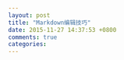 ```yaml
---
layout: post
title: "Markdown编辑技巧"
date: 2015-11-27 14:37:53 +0800
comments: true
categories: 
---
```


